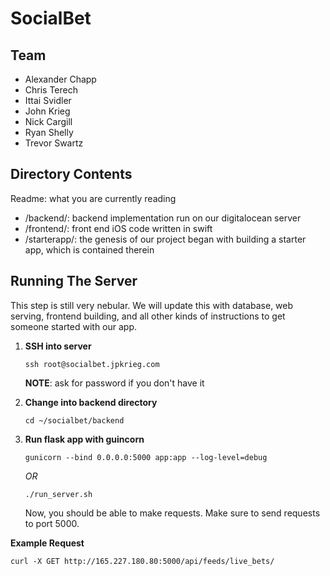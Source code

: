 # SocialBet

## Team
- Alexander Chapp
- Chris Terech
- Ittai Svidler
- John Krieg
- Nick Cargill
- Ryan Shelly
- Trevor Swartz

## Directory Contents
Readme: what you are currently reading
- /backend/: backend implementation run on our digitalocean server
- /frontend/: front end iOS code written in swift
- /starterapp/: the genesis of our project began with building a starter app, which is contained therein

## Running The Server
This step is still very nebular. We will update this with database, web serving, frontend building, and all other kinds of instructions to get someone started with our app.

1. **SSH into server**

    `ssh root@socialbet.jpkrieg.com`

    **NOTE**: ask for password if you don't have it

2. **Change into backend directory**

    `cd ~/socialbet/backend`

3. **Run flask app with guincorn**

    `gunicorn --bind 0.0.0.0:5000 app:app --log-level=debug`
    
    _OR_
    
    `./run_server.sh`

    Now, you should be able to make requests. Make sure to send requests to port 5000.

****Example Request****

`curl -X GET http://165.227.180.80:5000/api/feeds/live_bets/`


